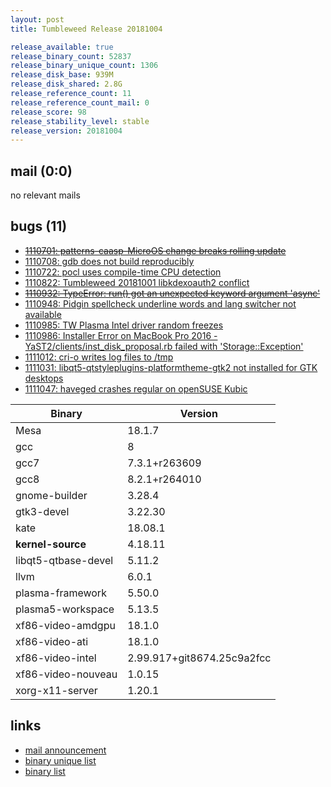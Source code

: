 ```yaml
---
layout: post
title: Tumbleweed Release 20181004

release_available: true
release_binary_count: 52837
release_binary_unique_count: 1306
release_disk_base: 939M
release_disk_shared: 2.8G
release_reference_count: 11
release_reference_count_mail: 0
release_score: 98
release_stability_level: stable
release_version: 20181004
---
```


## mail (0:0)

no relevant mails

## bugs (11)

<!--more-->

- ~~[1110701: patterns-caasp-MicroOS change breaks rolling update](https://bugzilla.opensuse.org/show_bug.cgi?id=1110701)~~
- [1110708: gdb does not build reproducibly](https://bugzilla.opensuse.org/show_bug.cgi?id=1110708)
- [1110722: pocl uses compile-time CPU detection](https://bugzilla.opensuse.org/show_bug.cgi?id=1110722)
- [1110822: Tumbleweed 20181001 libkdexoauth2 conflict](https://bugzilla.opensuse.org/show_bug.cgi?id=1110822)
- ~~[1110932: TypeError: run() got an unexpected keyword argument 'async'](https://bugzilla.opensuse.org/show_bug.cgi?id=1110932)~~
- [1110948: Pidgin spellcheck underline words and lang switcher not available](https://bugzilla.opensuse.org/show_bug.cgi?id=1110948)
- [1110985: TW Plasma Intel driver random freezes](https://bugzilla.opensuse.org/show_bug.cgi?id=1110985)
- [1110986: Installer Error on MacBook Pro 2016 - YaST2/clients/inst_disk_proposal.rb failed with 'Storage::Exception'](https://bugzilla.opensuse.org/show_bug.cgi?id=1110986)
- [1111012: cri-o writes log files to /tmp](https://bugzilla.opensuse.org/show_bug.cgi?id=1111012)
- [1111031: libqt5-qtstyleplugins-platformtheme-gtk2 not installed for GTK desktops](https://bugzilla.opensuse.org/show_bug.cgi?id=1111031)
- [1111047: haveged crashes regular on openSUSE Kubic](https://bugzilla.opensuse.org/show_bug.cgi?id=1111047)

Binary | Version
--- | ---
Mesa | 18.1.7
gcc | 8
gcc7 | 7.3.1+r263609
gcc8 | 8.2.1+r264010
gnome-builder | 3.28.4
gtk3-devel | 3.22.30
kate | 18.08.1
**kernel-source** | 4.18.11
libqt5-qtbase-devel | 5.11.2
llvm | 6.0.1
plasma-framework | 5.50.0
plasma5-workspace | 5.13.5
xf86-video-amdgpu | 18.1.0
xf86-video-ati | 18.1.0
xf86-video-intel | 2.99.917+git8674.25c9a2fcc
xf86-video-nouveau | 1.0.15
xorg-x11-server | 1.20.1

## links

- [mail announcement](https://lists.opensuse.org/opensuse-factory/2018-10/msg00118.html)
- [binary unique list](http://download.tumbleweed.boombatower.com/20181004/rpm.unique.list)
- [binary list](http://download.tumbleweed.boombatower.com/20181004/rpm.list)
